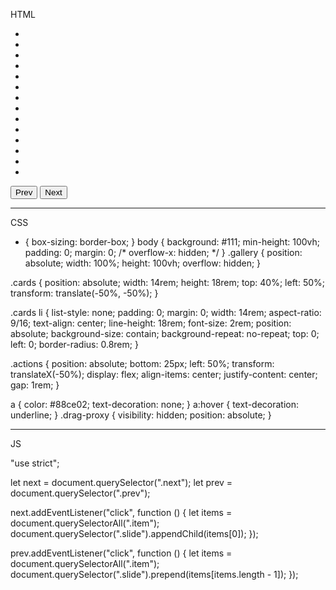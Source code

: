 HTML

<div class="gallery">
	<ul class="cards">
		<li style="background-image: url(https://assets.codepen.io/16327/portrait-number-01.png)"></li>
    <li style="background-image: url(https://assets.codepen.io/16327/portrait-number-02.png)"></li>
    <li style="background-image: url(https://assets.codepen.io/16327/portrait-number-03.png)"></li>
    <li style="background-image: url(https://assets.codepen.io/16327/portrait-number-04.png)"></li>
    <li style="background-image: url(https://assets.codepen.io/16327/portrait-number-05.png)"></li>
    <li style="background-image: url(https://assets.codepen.io/16327/portrait-number-06.png)"></li>
    <li style="background-image: url(https://assets.codepen.io/16327/portrait-number-07.png)"></li>
    <li style="background-image: url(https://assets.codepen.io/16327/portrait-number-01.png)"></li>
    <li style="background-image: url(https://assets.codepen.io/16327/portrait-number-02.png)"></li>
    <li style="background-image: url(https://assets.codepen.io/16327/portrait-number-03.png)"></li>
    <li style="background-image: url(https://assets.codepen.io/16327/portrait-number-04.png)"></li>
    <li style="background-image: url(https://assets.codepen.io/16327/portrait-number-05.png)"></li>
    <li style="background-image: url(https://assets.codepen.io/16327/portrait-number-06.png)"></li>
    <li style="background-image: url(https://assets.codepen.io/16327/portrait-number-07.png)"></li>		
	</ul>
	<div class="actions">
		<button class="prev">Prev</button>
		<button class="next">Next</button>
	</div>
</div>
<div class="drag-proxy"></div>



-----------------------------------------------------------------------------------------------------------
CSS

* {
  box-sizing: border-box;
}
body {
  background: #111;
  min-height: 100vh;
  padding: 0;
  margin: 0;
  /*   overflow-x: hidden; */
}
.gallery {
  position: absolute;
  width: 100%;
  height: 100vh;
  overflow: hidden;
}

.cards {
  position: absolute;
  width: 14rem;
  height: 18rem;
  top: 40%;
  left: 50%;
  transform: translate(-50%, -50%);
}

.cards li {
  list-style: none;
  padding: 0;
  margin: 0;
  width: 14rem;
  aspect-ratio: 9/16;
  text-align: center;
  line-height: 18rem;
  font-size: 2rem;
  position: absolute;
  background-size: contain;
  background-repeat: no-repeat;
  top: 0;
  left: 0;
  border-radius: 0.8rem;
}

.actions {
  position: absolute;
  bottom: 25px;
  left: 50%;
  transform: translateX(-50%);
  display: flex;
  align-items: center;
  justify-content: center;
  gap: 1rem;
}

a {
  color: #88ce02;
  text-decoration: none;
}
a:hover {
  text-decoration: underline;
}
.drag-proxy {
  visibility: hidden;
  position: absolute;
}



----------------------------------------------------------------------------------------------
JS

"use strict";

let next = document.querySelector(".next");
let prev = document.querySelector(".prev");

next.addEventListener("click", function () {
  let items = document.querySelectorAll(".item");
  document.querySelector(".slide").appendChild(items[0]);
});

prev.addEventListener("click", function () {
  let items = document.querySelectorAll(".item");
  document.querySelector(".slide").prepend(items[items.length - 1]);
});
